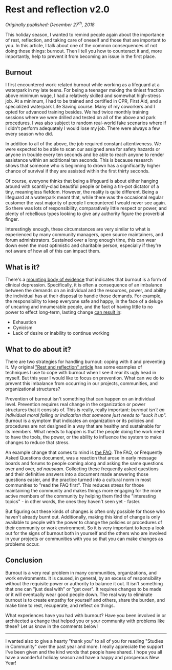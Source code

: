 # Rest and reflection v2.0

_Originally published: December 27<sup>th</sup>, 2018_

This holiday season, I wanted to remind people again about the importance of rest, reflection, and taking care of oneself and those that are important to you. In this article, I talk about one of the common consequences of not doing those things: burnout. Then I tell you how to counteract it and, more importantly, help to prevent it from becoming an issue in the first place.

## Burnout

I first encountered work-related burnout while working as a lifeguard at a waterpark in my late teens. For being a teenager making the tiniest fraction above minimum wage, I had a relatively skilled and somewhat high-stress job. At a minimum, I had to be trained and certified in CPR, First Aid, and a specialized waterpark Life Saving course. Many of my coworkers and I opted for advanced training besides. We had twice monthly training sessions where we were drilled and tested on all of the above and park procedures. I was also subject to random real-world fake scenarios where if I didn't perform adequately I would lose my job. There were always a few every season who did.

In addition to all of the above, the job required constant attentiveness. We were expected to be able to scan our assigned area for safety hazards or anyone in trouble every ten seconds and be able to reach anyone to render assistance within an additional ten seconds. This is because research shows that someone who is beginning to drown has a significantly higher chance of survival if they are assisted within the first thirty seconds.

Of course, everyone thinks that being a lifeguard is about either hanging around with scantily-clad beautiful people or being a tin-pot dictator of a tiny, meaningless fiefdom. However, the reality is quite different. Being a lifeguard at a waterpark meant that, while there was the occasional regular customer the vast majority of people I encountered I would never see again. So there was lots of responsibility, comparatively little respect or power, and plenty of rebellious types looking to give any authority figure the proverbial finger.

Interestingly enough, these circumstances are very similar to what is experienced by many community managers, open source maintainers, and forum administrators. Sustained over a long enough time, this can wear down even the most optimistic and charitable person, especially if they're not aware of how all of this can impact them.

## What is it?

There's a [mounting body of evidence](http://psycnet.apa.org/doiLanding?doi=10.1037%2Fa0037906) that indicates that burnout is a form of clinical depression. Specifically, it is often a consequence of an imbalance between the demands on an individual and the resources, power, and ability the individual has at their disposal to handle those demands. For example, the responsibility to keep everyone safe and happy, in the face of a deluge of uncaring and innumerable people, and the fact of having little to no power to effect long-term, lasting change [can result in](https://hbr.org/2018/01/when-burnout-is-a-sign-you-should-leave-your-job):

- Exhaustion
- Cynicism
- Lack of desire or inability to continue working

## What to do about it?

There are two strategies for handling burnout: coping with it and preventing it. My original ["Rest and reflection" article](/t/rest-and-reflection/10221) has some examples of techniques I use to cope with burnout when I see it rear its ugly head in myself. But this year I would like to focus on prevention. What can we do to prevent this imbalance from occurring in our projects, communities, and organizational structures?

Prevention of burnout isn't something that can happen on an individual level. Prevention requires real change in the organization or power structures that it consists of. This is really, really important: _burnout isn't an individual moral failing or indication that someone just needs to "suck it up"._ Burnout is a symptom that indicates an organization or its policies and procedures are not designed in a way that are healthy and sustainable for its members. What needs to happen is that the people doing the work need to have the tools, the power, or the ability to influence the system to make changes to reduce that stress.

An example change that comes to mind is [the FAQ](https://en.wikipedia.org/wiki/FAQ). The FAQ, or Frequently Asked Questions document, was a reaction that arose in early message boards and forums to people coming along and asking the same questions over and over, _ad nauseam_. Collecting these frequently asked questions and their definitive answers into a document made answering those questions easier, and the practice turned into a cultural norm in most communities to "read the FAQ first". This reduces stress for those maintaining the community and makes things more engaging for the more active members of the community by helping them find the "interesting topics" - in other words, the ones they haven't seen yet - faster.

But figuring out these kinds of changes is often only possible for those who haven't already burnt out. Additionally, making this kind of change is only available to people with the power to change the policies or procedures of their community or work environment. So it is very important to keep a look out for the signs of burnout both in yourself and the others who are involved in your projects or communities with you so that you can make changes as problems occur.

## Conclusion

Burnout is a very real problem in many communities, organizations, and work environments. It is caused, in general, by an excess of responsibility without the requisite power or authority to balance it out. It isn't something that one can "just deal with" or "get over". It requires changes to be made or it will eventually wear good people down. The real way to eliminate burnout is to create empathy for yourself and others, share the burden, and make time to rest, recuperate, and reflect on things.

What experiences have you had with burnout? Have you been involved in or architected a change that helped you or your community with problems like these? Let us know in the comments below!

* * *

I wanted also to give a hearty "thank you" to all of you for reading "Studies in Community" over the past year and more. I really appreciate the support I've been given and the kind words that people have shared. I hope you all have a wonderful holiday season and have a happy and prosperous New Year!

